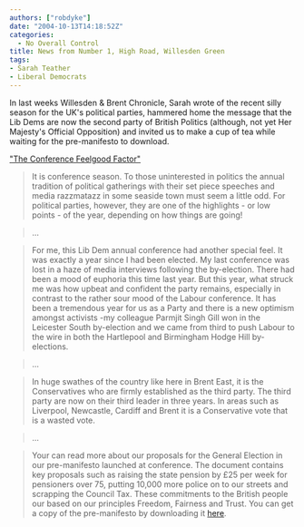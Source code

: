 ```yaml
---
authors: ["robdyke"]
date: "2004-10-13T14:18:52Z"
categories:
  - No Overall Control
title: News from Number 1, High Road, Willesden Green
tags:
- Sarah Teather
- Liberal Democrats
---
```

In last weeks Willesden & Brent Chronicle, Sarah wrote of the recent silly season for the UK's political parties, hammered home the message that the Lib Dems are now the second party of British Politics (although, not yet Her Majesty's Official Opposition) and invited us to make a cup of tea while waiting for the pre-manifesto to download.

["The Conference Feelgood Factor"](http://www.brentlibdems.org.uk/articles/19.html)

> It is conference season. To those uninterested in politics the annual tradition of political gatherings with their set piece speeches and media razzmatazz in some seaside town must seem a little odd. For political parties, however, they are one of the highlights - or low points - of the year, depending on how things are going!
  
> ...
  
> For me, this Lib Dem annual conference had another special feel. It was exactly a year since I had been elected. My last conference was lost in a haze of media interviews following the by-election. There had been a mood of euphoria this time last year. But this year, what struck me was how upbeat and confident the party remains, especially in contrast to the rather sour mood of the Labour conference. It has been a tremendous year for us as a Party and there is a new optimism amongst activists -my colleague Parmjit Singh Gill won in the Leicester South by-election and we came from third to push Labour to the wire in both the Hartlepool and Birmingham Hodge Hill by-elections.
  
> ...
  
> In huge swathes of the country like here in Brent East, it is the Conservatives who are firmly established as the third party. The third party are now on their third leader in three years. In areas such as Liverpool, Newcastle, Cardiff and Brent it is a Conservative vote that is a wasted vote.
  
> ...
  
> Your can read more about our proposals for the General Election in our pre-manifesto launched at conference. The document contains key proposals such as raising the state pension by £25 per week for pensioners over 75, putting 10,000 more police on to our streets and scrapping the Council Tax. These commitments to the British people our based on our principles Freedom, Fairness and Trust. You can get a copy of the pre-manifesto by downloading it [here](http://www.brentlibdems.org.uk/resources/index/).
